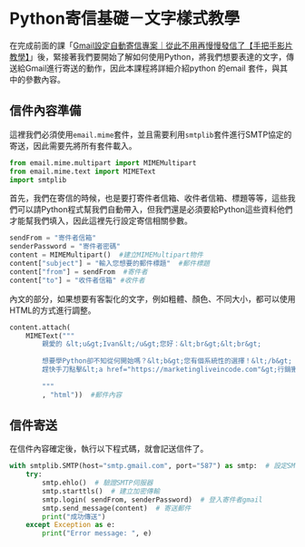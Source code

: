 # Python寄信基礎－文字樣式教學

在完成前面的課「[Gmail設定自動寄信專案｜從此不用再慢慢發信了【手把手影片教學】]()」後，緊接著我們要開始了解如何使用Python，將我們想要表達的文字，傳送給Gmail進行寄送的動作，因此本課程將詳細介紹python 的email 套件，與其中的參數內容。

## 信件內容準備
這裡我們必須使用`email.mime`套件，並且需要利用`smtplib`套件進行SMTP協定的寄送，因此需要先將所有套件載入。
```python
from email.mime.multipart import MIMEMultipart
from email.mime.text import MIMEText
import smtplib
```


首先，我們在寄信的時候，也是要打寄件者信箱、收件者信箱、標題等等，這些我們可以請Python程式幫我們自動帶入，但我們還是必須要給Python這些資料他們才能幫我們填入，因此這裡先行設定寄信相關參數。</p>
```python
sendFrom = "寄件者信箱"
senderPassword = "寄件者密碼"
content = MIMEMultipart()  #建立MIMEMultipart物件
content["subject"] = "輸入您想要的郵件標題"  #郵件標題
content["from"] = sendFrom  #寄件者
content["to"] = "收件者信箱" #收件者
```

內文的部分，如果想要有客製化的文字，例如粗體、顏色、不同大小，都可以使用HTML的方式進行調整。
```python
content.attach(
    MIMEText("""
        親愛的 &lt;u&gt;Ivan&lt;/u&gt;您好：&lt;br&gt;&lt;br&gt;
                        
        想要學Python卻不知從何開始嗎？&lt;b&gt;您有個系統性的選擇！&lt;/b&gt; &lt;br&gt;
        趕快手刀點擊&lt;a href="https://marketingliveincode.com"&gt;行銷搬進大程式&lt;/a&gt;。
                        
        """
        , "html"))  #郵件內容
```

## 信件寄送
在信件內容確定後，執行以下程式碼，就會記送信件了。
```python
with smtplib.SMTP(host="smtp.gmail.com", port="587") as smtp:  # 設定SMTP伺服器
    try:
        smtp.ehlo()  # 驗證SMTP伺服器
        smtp.starttls()  # 建立加密傳輸
        smtp.login( sendFrom, senderPassword)  # 登入寄件者gmail
        smtp.send_message(content)  # 寄送郵件
        print("成功傳送")
    except Exception as e:
        print("Error message: ", e)
```